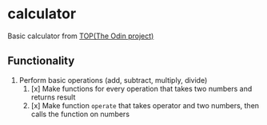 # calculator
Basic calculator from [TOP(The Odin project)](https://www.theodinproject.com/lessons/foundations-calculator)

## Functionality
1. Perform basic operations (add, subtract, multiply, divide)
    1) [x] Make functions for every operation that takes two numbers and returns result
    2) [x] Make function `operate` that takes operator and two numbers, then calls the function on numbers 
